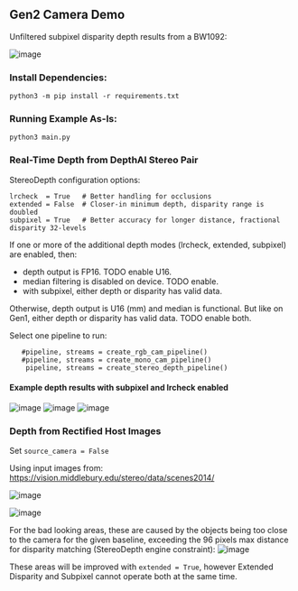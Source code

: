 ## Gen2 Camera Demo
Unfiltered subpixel disparity depth results from a BW1092:

![image](https://user-images.githubusercontent.com/32992551/99454609-e59eaa00-28e3-11eb-8858-e82fd8e6eaac.png)

### Install Dependencies:
`python3 -m pip install -r requirements.txt`

### Running Example As-Is:
`python3 main.py`

### Real-Time Depth from DepthAI Stereo Pair

StereoDepth configuration options:
```
lrcheck  = True   # Better handling for occlusions
extended = False  # Closer-in minimum depth, disparity range is doubled 
subpixel = True   # Better accuracy for longer distance, fractional disparity 32-levels
```

If one or more of the additional depth modes (lrcheck, extended, subpixel) are enabled, then:
 - depth output is FP16. TODO enable U16.
 - median filtering is disabled on device. TODO enable.
 - with subpixel, either depth or disparity has valid data.

Otherwise, depth output is U16 (mm) and median is functional. But like on Gen1, either depth or disparity has valid data. TODO enable both.


Select one pipeline to run:
```
   #pipeline, streams = create_rgb_cam_pipeline()
   #pipeline, streams = create_mono_cam_pipeline()
    pipeline, streams = create_stereo_depth_pipeline()
```

#### Example depth results with subpixel and lrcheck enabled

![image](https://user-images.githubusercontent.com/32992551/99454680-fea75b00-28e3-11eb-80bc-2004016d75e2.png)
![image](https://user-images.githubusercontent.com/32992551/99454698-0404a580-28e4-11eb-9cda-462708ef160d.png)
![image](https://user-images.githubusercontent.com/32992551/99454589-dfa8c900-28e3-11eb-8464-e719302d9f04.png)

### Depth from Rectified Host Images

Set `source_camera = False`

Using input images from: https://vision.middlebury.edu/stereo/data/scenes2014/

![image](https://user-images.githubusercontent.com/60824841/99694663-589b5280-2a95-11eb-94fe-3f9cc2afc158.png)

![image](https://user-images.githubusercontent.com/60824841/99694401-0eb26c80-2a95-11eb-8728-403665024750.png)

For the bad looking areas, these are caused by the objects being too close to the camera for the given baseline, exceeding the 96 pixels max distance for disparity matching (StereoDepth engine constraint):
![image](https://user-images.githubusercontent.com/60824841/99696549-7cf82e80-2a97-11eb-9dbd-3e3645be210f.png)

These areas will be improved with `extended = True`, however Extended Disparity and Subpixel cannot operate both at the same time.


